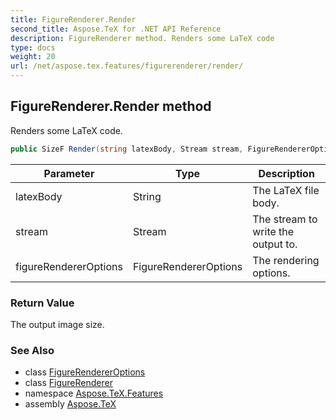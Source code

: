 ```yaml
---
title: FigureRenderer.Render
second_title: Aspose.TeX for .NET API Reference
description: FigureRenderer method. Renders some LaTeX code
type: docs
weight: 20
url: /net/aspose.tex.features/figurerenderer/render/
---
```

## FigureRenderer.Render method

Renders some LaTeX code.

```csharp
public SizeF Render(string latexBody, Stream stream, FigureRendererOptions figureRendererOptions)
```

| Parameter | Type | Description |
| --- | --- | --- |
| latexBody | String | The LaTeX file body. |
| stream | Stream | The stream to write the output to. |
| figureRendererOptions | FigureRendererOptions | The rendering options. |

### Return Value

The output image size.

### See Also

* class [FigureRendererOptions](../../figurerendereroptions/)
* class [FigureRenderer](../)
* namespace [Aspose.TeX.Features](../../figurerenderer/)
* assembly [Aspose.TeX](../../../)


